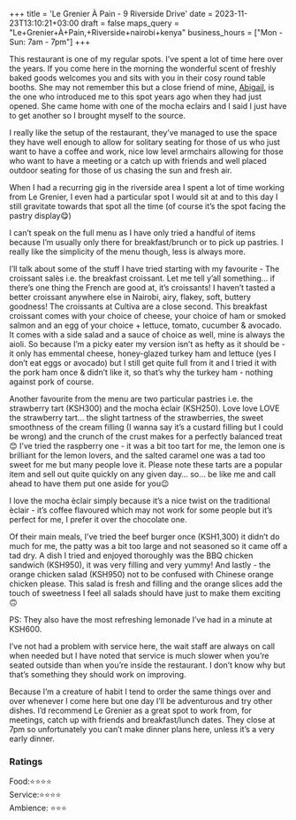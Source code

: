 +++
title = 'Le Grenier À Pain - 9 Riverside Drive'
date = 2023-11-23T13:10:21+03:00
draft = false
maps_query = "Le+Grenier+À+Pain,+Riverside+nairobi+kenya"
business_hours = ["Mon - Sun: 7am - 7pm"]
+++

This restaurant is one of my regular spots. I've spent a lot of time here over the years. If you come here in the morning the wonderful scent of freshly baked goods welcomes you and sits with you in their cosy round table booths. She may not remember this but a close friend of mine, [Abigail](https://www.instagram.com/abigailarunga/), is the one who introduced me to this spot years ago when they had just opened. She came home with one of the mocha eclairs and I said I just have to get another so I brought myself to the source.

I really like the setup of the restaurant, they’ve managed to use the space they have well enough to allow for solitary seating for those of us who just want to have a coffee and work, nice low level armchairs allowing for those who want to have a meeting or a catch up with friends and well placed outdoor seating for those of us chasing the sun and fresh air.

When I had a recurring gig in the riverside area I spent a lot of time working from Le Grenier, I even had a particular spot I would sit at and to this day I still gravitate towards that spot all the time (of course it’s the spot facing the pastry display😋)

I can’t speak on the full menu as I have only tried a handful of items because I’m usually only there for breakfast/brunch or to pick up pastries. I really like the simplicity of the menu though, less is always more.

I’ll talk about some of the stuff I have tried starting with my favourite - The croissant salès i.e. the breakfast croissant. Let me tell y’all something… if there’s one thing the French are good at, it’s croissants! I haven’t tasted a better croissant anywhere else in Nairobi, airy, flakey, soft, buttery goodness! The croissants at Cultiva are a close second. This breakfast croissant comes with your choice of cheese, your choice of ham or smoked salmon and an egg of your choice + lettuce, tomato, cucumber & avocado. It comes with a side salad and a sauce of choice as well, mine is always the aioli. So because I’m a picky eater my version isn’t as hefty as it should be - it only has emmental cheese, honey-glazed turkey ham and lettuce (yes I don’t eat eggs or avocado) but I still get quite full from it and I tried it with the pork ham once & didn’t like it, so that’s why the turkey ham - nothing against pork of course.

Another favourite from the menu are two particular pastries i.e. the strawberry tart (KSH300) and the mocha èclair (KSH250). Love love LOVE the strawberry tart… the slight tartness of the strawberries, the sweet smoothness of the cream filling (I wanna say it’s a custard filling but I could be wrong) and the crunch of the crust makes for a perfectly balanced treat😊 I’ve tried the raspberry one - it was a bit too tart for me, the lemon one is brilliant for the lemon lovers, and the salted caramel one was a tad too sweet for me but many people love it. Please note these tarts are a popular item and sell out quite quickly on any given day… so… be like me and call ahead to have them put one aside for you😉

I love the mocha èclair simply because it’s a nice twist on the traditional èclair - it’s coffee flavoured which may not work for some people but it’s perfect for me, I prefer it over the chocolate one.

Of their main meals, I’ve tried the beef burger once (KSH1,300) it didn’t do much for me, the patty was a bit too large and not seasoned so it came off a tad dry. A dish I tried and enjoyed thoroughly was the BBQ chicken sandwich (KSH950), it was very filling and very yummy! And lastly - the orange chicken salad (KSH950) not to be confused with Chinese orange chicken please. This salad is fresh and filling and the orange slices add the touch of sweetness I feel all salads should have just to make them exciting🙃

PS: They also have the most refreshing lemonade I’ve had in a minute at KSH600.

I’ve not had a problem with service here, the wait staff are always on call when needed but I have noted that service is much slower when you’re seated outside than when you’re inside the restaurant. I don’t know why but that’s something they should work on improving.

Because I’m a creature of habit I tend to order the same things over and over whenever I come here but one day I’ll be adventurous and try other dishes. I’d recommend Le Grenier as a great spot to work from, for meetings, catch up with friends and breakfast/lunch dates. They close at 7pm so unfortunately you can’t make dinner plans here, unless it’s a very early dinner.

### Ratings

Food:⭐️⭐️⭐️⭐️<br>
Service:⭐️⭐️⭐️⭐️<br>
Ambience: ⭐️⭐️⭐️<br>
